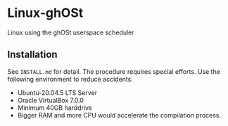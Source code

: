 # Linux-ghOSt

Linux using the ghOSt userspace scheduler

## Installation

See `INSTALL.md` for detail. The procedure requires special efforts. Use the following environment to reduce accidents.

* Ubuntu-20.04.5 LTS Server
* Oracle VirtualBox 7.0.0
* Minimum 40GB harddrive
* Bigger RAM and more CPU would accelerate the compilation process.
